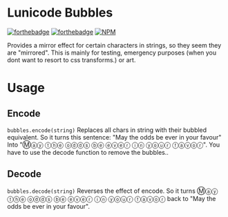 # Lunicode Bubbles

[![forthebadge](http://forthebadge.com/images/badges/designed-in-ms-paint.svg)](http://forthebadge.com) [![forthebadge](http://forthebadge.com/images/badges/compatibility-betamax.svg)](http://forthebadge.com)
[![NPM](https://nodei.co/npm/lunicode-bubbles.png?compact=true)](https://npmjs.org/package/lunicode-bubbles)

Provides a mirror effect for certain characters in strings, so they seem they are "mirrored".  This is mainly for testing, emergency purposes (when you dont want to resort to css transforms.) or art.

# Usage

## Encode

`bubbles.encode(string)` Replaces all chars in string with their bubbled equivalent. So it turns this sentence: "May the odds be ever in your favour"
Into "Ⓜⓐⓨ ⓣⓗⓔ ⓞⓓⓓⓢ ⓑⓔ ⓔⓥⓔⓡ ⓘⓝ ⓨⓞⓤⓡ ⓕⓐⓥⓞⓡ". You have to use the decode function to remove the bubbles..


## Decode
`bubbles.decode(string)` Reverses the effect of encode. So it turns Ⓜⓐⓨ ⓣⓗⓔ ⓞⓓⓓⓢ ⓑⓔ ⓔⓥⓔⓡ ⓘⓝ ⓨⓞⓤⓡ ⓕⓐⓥⓞⓡ back to "May the odds be ever in your favour".
